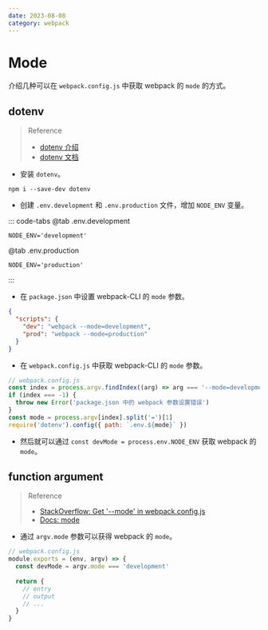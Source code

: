 ```yaml
---
date: 2023-08-08
category: webpack
---
```


# Mode

介绍几种可以在 `webpack.config.js` 中获取 webpack 的 `mode` 的方式。

## dotenv

> Reference
> - [dotenv 介绍](https://juejin.cn/post/6915214622601674760)
> - [dotenv 文档](https://github.com/motdotla/dotenv)

- 安装 `dotenv`。

```npm
npm i --save-dev dotenv
```

- 创建 `.env.development` 和 `.env.production` 文件，增加 `NODE_ENV` 变量。

::: code-tabs
@tab .env.development
```.env.development
NODE_ENV='development'
```

@tab .env.production
```.env.production
NODE_ENV='production'
```
:::

- 在 `package.json` 中设置 webpack-CLI 的 `mode` 参数。

```json
{
  "scripts": {
    "dev": "webpack --mode=development",
    "prod": "webpack --mode=production"
  }
}
```

- 在 `webpack.config.js` 中获取 webpack-CLI 的 `mode` 参数。

```javascript
// webpack.config.js
const index = process.argv.findIndex((arg) => arg === '--mode=development' || arg === '--mode=production')
if (index === -1) {
  throw new Error('package.json 中的 webpack 参数设置错误')
}
const mode = process.argv[index].split('=')[1]
require('dotenv').config({ path: `.env.${mode}` })
```

- 然后就可以通过 `const devMode = process.env.NODE_ENV` 获取 webpack 的 `mode`。

## function argument

> Reference
> - [StackOverflow: Get '--mode' in webpack.config.js](https://stackoverflow.com/questions/49274713/get-current-mode-in-webpack-config-js)
> - [Docs: mode](https://webpack.js.org/configuration/mode/#mode-none)

- 通过 `argv.mode` 参数可以获得 webpack 的 `mode`。

```javascript
// webpack.config.js
module.exports = (env, argv) => {
  const devMode = argv.mode === 'development'
  
  return {
    // entry
    // output
    // ...
  }
}
```
